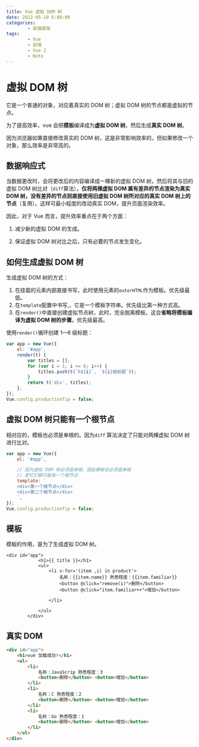 ```yaml
---
title: Vue 虚拟 DOM 树
date: 2022-05-10 6:00:00
categories:
        - 前端框架
tags:
        - Vue
        - 前端
        - Vue 2
        - Note
---
```


# 虚拟 DOM 树

它是一个普通的对象，对应着真实的 DOM 树；虚拟 DOM 树的节点都是虚拟的节点。

为了提高效率，vue 会把**模板**编译成为**虚拟 DOM 树**，然后生成**真实 DOM 树**。

因为浏览器如果直接修改真实的 DOM 树，这是非常影响效率的，但如果修改一个对象，那么效率是非常高的。

## 数据响应式

当数据更改时，会将更改后的内容编译成一棵新的虚拟 DOM 树，然后将其与旧的虚拟 DOM 树比对（`diff`算法），**仅将两棵虚拟 DOM 属有差异的节点渲染为真实 DOM 树，没有差异的节点则直接使用旧虚拟 DOM 树所对应的真实 DOM 树上的节点**（复用）。这样可最小程度的改动真实 DOM，提升页面渲染效率。

因此，对于 Vue 而言，提升效率重点在于两个方面：

1. 减少新的虚拟 DOM 的生成。

2. 保证虚拟 DOM 树对比之后，只有必要的节点发生变化。

## 如何生成虚拟 DOM 树

生成虚拟 DOM 树的方式：

1. 在挂载的元素内部直接书写，此时使用元素的`outerHTML`作为模板。优先级最低。
2. 在`template`配置中书写,，它是一个模板字符串。优先级比第一种方式高。
3. 在`render()`中直接创建虚拟节点树，此时，完全脱离模板，这会**省略将模板编译为虚拟 DOM 树的步骤**。优先级最高。

使用`render()`循环创建 1—6 级标题：

```js
var app = new Vue({
	el: '#app',
	render(t) {
		var titles = [];
		for (var i = 1; i <= 6; i++) {
			titles.push(t(`h${i}`, `${i}级标题`));
		}
		return t('div', titles);
	},
});
Vue.config.productionTip = false;
```

## 虚拟 DOM 树只能有一个根节点

相对应的，模板也必须是单根的。因为`diff` 算法决定了只能对两棵虚拟 DOM 树进行比对。

```js
var app = new Vue({
	el: '#app',

	// 因为虚拟 DOM 树必须是单根，因此模板也必须是单根
	// 即它们都只能有一个根节点
	template: `
    <div>第一个根节点</div>
    <div>第二个根节点</div>
    `,
});
Vue.config.productionTip = false;
```

## 模板

模板的作用，是为了生成虚拟 DOM 树。

```vue
<div id="app">
            <h1>{{ title }}</h1>
            <ul>
                <li v-for='(item ,i) in product'>
                    名称：{{item.name}} 熟悉程度：{{item.familiar}}
                    <button @click="remove(i)">删除</button>
                    <button @click="item.familiar++">增加</button>

                </li>

            </ul>
        </div>
```

## 真实 DOM

```html
<div id="app">
	<h1>vue 加载成功!</h1>
	<ul>
		<li>
			名称：JavaScrip 熟悉程度：3
			<button>删除</button> <button>增加</button>
		</li>
		<li>
			名称：C 熟悉程度：2
			<button>删除</button> <button>增加</button>
		</li>
		<li>
			名称：Go 熟悉程度：1
			<button>删除</button> <button>增加</button>
		</li>
	</ul>
</div>
```
